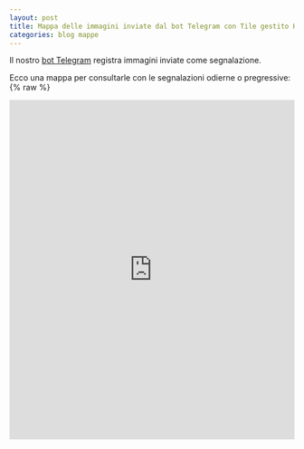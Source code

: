 ```yaml
---
layout: post
title: Mappa delle immagini inviate dal bot Telegram con Tile gestito Humanitarian OpenStreetMap Team
categories: blog mappe
---
```


Il nostro [bot Telegram](http://telegram.me/TerremotoCentroItalia_bot) registra immagini inviate come segnalazione.

Ecco una mappa per consultarle con le segnalazioni odierne o pregressive:
{% raw %}
<iframe width="100%" height="600px" frameBorder="0" src="http://www.piersoft.it/terremotocentro/"></br><a href="http://www.piersoft.it/terremotocentro/">Visualizza schermo intero</a></p>
{% endraw %}
